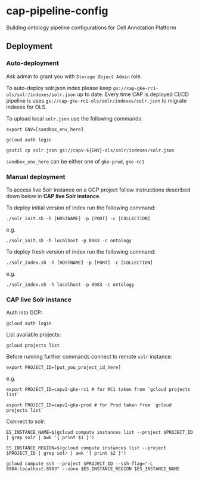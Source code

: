 # cap-pipeline-config
Building ontology pipeline configurations for Cell Annotation Platform

## Deployment

### Auto-deployment

Ask admin to grant you with `Storage Object Admin` role.

To auto-deploy solr.json index please keep `gs://cap-gke-rc1-ols/solr/indexes/solr.json` up to date. Every time CAP is deployed
CI/CD pipeline is uses `gs://cap-gke-rc1-ols/solr/indexes/solr.json` to migrate indexes for OLS.

To upload local `solr.json` use the following commands:

    export ENV=[sandbox_env_here]

    gcloud auth login

    gsutil cp solr.json gs://capv-${ENV}-ols/solr/indexes/solr.json

`sandbox_env_here` can be either one of `gke-prod`, `gke-rc1`

### Manual deployment

To access live Solr instance on a GCP project follow instructions described down below in **CAP live Solr instance**.

To deploy initial version of index run the following command:

    ./solr_init.sh -h [HOSTNAME] -p [PORT] -c [COLLECTION]

e.g.

    ./solr_init.sh -h localhost -p 8983 -c ontology

To deploy fresh version of index run the following command:

    ./solr_index.sh -h [HOSTNAME] -p [PORT] -c [COLLECTION]

e.g.

    ./solr_index.sh -h localhost -p 8983 -c ontology


### CAP live Solr instance

Auth into GCP:

    gcloud auth login

List available projects:

    gcloud projects list

Before running further commands connect to remote `solr` instance:

    export PROJECT_ID=[put_you_project_id_here]

e.g.

    export PROJECT_ID=capv2-gke-rc1 # for RC1 taken from `gcloud projects list`

    export PROJECT_ID=capv2-gke-prod # for Prod taken from `gcloud projects list`

Connect to solr:

    ES_INSTANCE_NAME=$(gcloud compute instances list --project $PROJECT_ID | grep solr | awk '{ print $1 }')

    ES_INSTANCE_REGION=$(gcloud compute instances list --project $PROJECT_ID | grep solr | awk '{ print $2 }')

    gcloud compute ssh --project $PROJECT_ID --ssh-flag="-L 8984:localhost:8983" --zone $ES_INSTANCE_REGION $ES_INSTANCE_NAME
